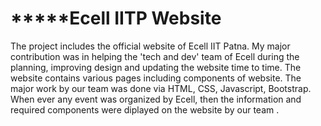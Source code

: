 # ***********************Ecell IITP Website******************
The project includes the official website of Ecell IIT Patna. My major contribution was in helping the 'tech and dev' team of Ecell during the planning, improving design and updating the website time to time. The website contains various pages including components of website. The major work by our team was done via HTML, CSS, Javascript, Bootstrap.
<br>
When ever any event was organized by Ecell, then the information and required components were diplayed on the website by our team .
 
